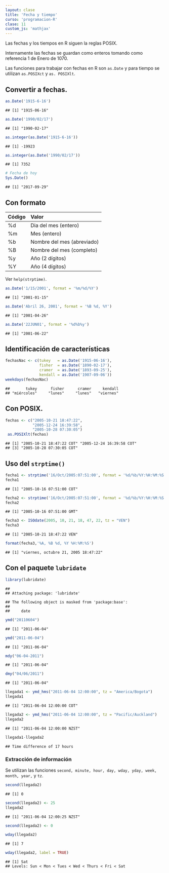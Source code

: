 ```yaml
---
layout: clase
title: 'Fecha y tiempo'
curso: 'programacion-R'
clase: 11
custom_js: 'mathjax'
---
```


Las fechas y los tiempos en R siguen la reglas POSIX.

Internamente las fechas se guardan como enteros tomando como referencia
1 de Enero de 1070.

Las funciones para trabajar con fechas en R son `as.Date` y
para tiempo se utilizan `as.POSIXct` y `as. POSIXlt`.

## Convertir a fechas.

```r
as.Date('1915-6-16')
```

```
## [1] "1915-06-16"
```

```r
as.Date('1990/02/17')
```

```
## [1] "1990-02-17"
```

```r
as.integer(as.Date('1915-6-16'))
```

```
## [1] -19923
```

```r
as.integer(as.Date('1990/02/17'))
```

```
## [1] 7352
```

```r
# Fecha de hoy
Sys.Date()
```

```
## [1] "2017-09-29"
```



## Con formato

|Código|Valor|
|:----|:----|
|%d | Dia del mes (entero)|
|%m | Mes (entero)|
|%b | Nombre del mes (abreviado)|
|%B | Nombre del mes (completo)|
|%y | Año (2 dígitos)|
|%Y | Año (4 dígitos)|

Ver `help(strptime)`.


```r
as.Date('1/15/2001', format = '%m/%d/%Y')
```

```
## [1] "2001-01-15"
```

```r
as.Date('Abril 26, 2001', format = '%B %d, %Y')
```

```
## [1] "2001-04-26"
```

```r
as.Date('22JUN01', format = '%d%b%y')  
```

```
## [1] "2001-06-22"
```

## Identificación de características

```r
fechasNac <- c(tukey   = as.Date('1915-06-16'),
               fisher  = as.Date('1890-02-17'),
               cramer  = as.Date('1893-09-25'),
               kendall = as.Date('1907-09-06'))
weekdays(fechasNac)
```

```
##       tukey      fisher      cramer     kendall
## "miércoles"     "lunes"     "lunes"   "viernes"
```

## Con POSIX.

```r
fechas <- c("2005-10-21 18:47:22",
            "2005-12-24 16:39:58",
            "2005-10-28 07:30:05")
 as.POSIXlt(fechas)
```

```
## [1] "2005-10-21 18:47:22 COT" "2005-12-24 16:39:58 COT"
## [3] "2005-10-28 07:30:05 COT"
```

## Uso del `strptime()`


```r
fecha1 <- strptime('16/Oct/2005:07:51:00', format = '%d/%b/%Y:%H:%M:%S')
fecha1
```

```
## [1] "2005-10-16 07:51:00 COT"
```

```r
fecha2 <- strptime('16/Oct/2005:07:51:00', format = '%d/%b/%Y:%H:%M:%S', tz = "GMT")
fecha2
```

```
## [1] "2005-10-16 07:51:00 GMT"
```

```r
fecha3 <- ISOdate(2005, 10, 21, 18, 47, 22, tz = "VEN")
fecha3
```

```
## [1] "2005-10-21 18:47:22 VEN"
```

```r
format(fecha3,'%A, %B %d, %Y %H:%M:%S')
```

```
## [1] "viernes, octubre 21, 2005 18:47:22"
```


## Con el paquete `lubridate`


```r
library(lubridate)
```

```
##
## Attaching package: 'lubridate'
```

```
## The following object is masked from 'package:base':
##
##     date
```

```r
ymd("20110604")
```

```
## [1] "2011-06-04"
```

```r
ymd("2011-06-04")
```

```
## [1] "2011-06-04"
```

```r
mdy("06-04-2011")
```

```
## [1] "2011-06-04"
```

```r
dmy("04/06/2011")
```

```
## [1] "2011-06-04"
```


```r
llegada1 <- ymd_hms("2011-06-04 12:00:00", tz = "America/Bogota")
llegada1
```

```
## [1] "2011-06-04 12:00:00 COT"
```

```r
llegada2 <- ymd_hms("2011-06-04 12:00:00", tz = "Pacific/Auckland")
llegada2
```

```
## [1] "2011-06-04 12:00:00 NZST"
```

```r
llegada1-llegada2
```

```
## Time difference of 17 hours
```

### Extracción de información

Se utilizan las funciones `second, minute, hour, day, wday, yday, week, month, year,` y `tz`.


```r
second(llegada2)
```

```
## [1] 0
```

```r
second(llegada2) <- 25
llegada2
```

```
## [1] "2011-06-04 12:00:25 NZST"
```

```r
second(llegada2) <- 0

wday(llegada2)
```

```
## [1] 7
```

```r
wday(llegada2, label = TRUE)
```

```
## [1] Sat
## Levels: Sun < Mon < Tues < Wed < Thurs < Fri < Sat
```
